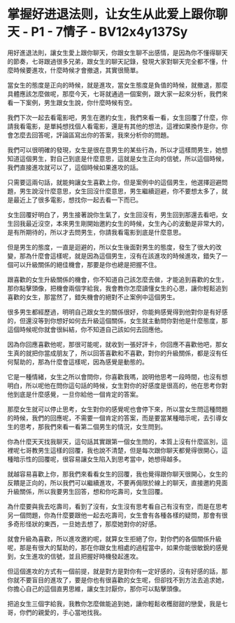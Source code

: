 # 掌握好进退法则，让女生从此爱上跟你聊天 - P1 - 7情子 - BV12x4y137Sy

用好進退法則，讓女生愛上跟你聊天，你跟女生聊不出感情，是因為你不懂得聊天的節奏，七哥跟過很多兄弟，跟女生的聊天記錄，發現大家對聊天完全都不懂，什麼時候要進攻，什麼時候才會撤退，其實很簡單。

當女生的態度是正向的時候，就是進攻，當女生態度是負值的時候，就撤退，那麼具體應該怎麼做呢，那麼今天，七哥就通過一個案例，跟大家一起來分析，我們來看一下案例，男生跟女生說，你什麼時候有空。

我們下次一起去看電影吧，男生在邀約女生，我們來看一看，女生回覆了什麼，你請我看電影，是單純想找個人看電影，還是有其他的想法，這裡如果換作是你，你會怎麼去回答呢，評論區寫出你的答案，我來分析你的問題。

我們可以很明確的發現，女生是很在意男生的某些行為，所以才這樣問男生，她想知道這個男生，對自己到底是什麼意思，這就是女生正向的信號，所以這個時候，我們直接進攻就可以了，這個時候如果進攻的話。

只需要這兩句話，就能夠讓女生喜歡上你，但是案例中的這個男生，他選擇迴避問題，男生說沒什麼意思，女生回沒什麼意思，男生繼續迴避，你不要想太多了，就是最近上了很多電影，想找你一起去看一下而已。

女生回覆好明白了，男生接著說你生氣了，女生回沒有，男生回到那還去看吧，女生回我最近沒空，本來男生剛開始邀約女生的時候，女生內心的波動是非常大的，是有所期待的，所以才去問男生，你請我看電影到底是什麼意思。

但是男生的態度，一直是迴避的，所以女生後面對男生的態度，發生了很大的改變，那為什麼會這樣呢，就是因為這個男生，沒有在該進攻的時候進攻，錯失了一個可以升級關係的絕佳機會，那要是你也總是把握不住。

跟喜歡的女生升級關係的機會，你不知道自己該怎麼去做，才能追到喜歡的女生，那你點擊頭像，把機會兩個字給我，我會教你怎麼讀懂女生的心思，讓你輕鬆追到喜歡的女生，那當然了，錯失機會的絕對不止案例中這個男生。

很多男生都經歷過，明明自己跟女生的關係很好，你能夠感覺得到他對你是有好感的，但還沒等到你想好如何去升級這個關係，女生就主動問你對他是什麼態度，那這個時候呢你就會很糾結，你不知道自己該如何去回應他。

因為你回應喜歡他呢，那很可能呢，就收到一張好評卡，你回應不喜歡他吧，那女生真的就把你當成朋友了，所以回答喜歡和不喜歡，對你的升級關係，都是沒有任何幫助的，那為什麼會這樣呢，因為感覺是動態的。

它是一種情緒，女生之所以會問你，你喜歡我嗎，說明他思考一段時間，也沒有想明白，所以呢他在問你這句話的時候，女生對你的好感度是很高的，他在思考你對他到底是什麼感覺，一旦你給他一個肯定的答案。

那麼女生就可以停止思考，女生對你的感覺呢也會停下來，所以當女生問這種問題的時候，我們的回應呢，不需要一個肯定的答案，而是要當某種暗示呢，去引導女生的思考，那我們來看一看第二個男生的情況，女生問到。

你為什麼天天找我聊天，這句話其實跟第一個女生問的，本質上沒有什麼區別，這裡呢七哥教男生這樣的回覆，我也說不清楚，但是每次跟你聊天都覺得很開心，這種暗示性的回覆呢，很容易讓女生陷入到思考當中，她想得越多。

就越容易喜歡上你，那我們來看看女生的回覆，我也覺得跟你聊天很開心，女生的反饋是正向的，所以我們可以繼續進攻，不要再侷限於線上的聊天，直接邀約見面升級關係，所以我要男生回答，想和你吃壽司，女生回覆。

為什麼要與我去吃壽司，看到了沒有，女生沒有思考看自己有沒有空，而是在思考另一個問題，你為什麼要跟他一起去吃壽司，女生會有各種各樣的疑問，那會有很多奇形怪狀的東西，一旦她去想了，那麼她對你的好感。

就會升級為喜歡，所以進攻邀約呢，就算女生拒絕了你，對你們的各個關係升級呢，那是有很大的幫助的，那在你跟女生相處的過程當中，如果你能很敏銳的感覺到，女生進攻的信號，並且把握好時機發起進攻。

但這個進攻的方式有一個前提，就是對方是對你有一定好感的，沒有好感的話，那你就不要盲目的進攻了，要是你也有很喜歡的女生呢，但卻找不到方法去追求她，你擔心自己的這個直男思維，讓女生討厭你，那你可以點擊頭像。

把追女生三個字給我，我教你怎麼做能追到她，讓你輕鬆收穫甜甜的戀愛，我是七哥，你們的親愛的，手心當地找我。